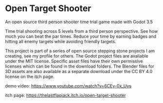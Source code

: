 # Open Target Shooter
An open source third person shooter time trial game made with Godot 3.5 


Time trial shooting across 5 levels from a third person perspective. See how much you can beat the par times. Reduce your time by earning badges and hitting all enemy targets while avoiding friendly targets.

This project is part of a series of open source stepping stone projects I am creating, see my profile for others. The Godot project files are avaliable under the MIT license. Specific asset files have their own permissive licenses which can be found in the download folders. The Blender files for 3D assets are also available as a separate download under the CC BY 4.0 license on the itch page. 


demo video: https://www.youtube.com/watch?v=6CEy-0x_Uvs

itch page: https://thelastflapjack.itch.io/open-target-shooter
